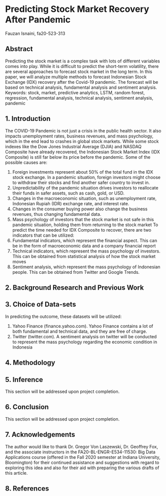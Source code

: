 # Predicting Stock Market Recovery After Pandemic
Fauzan Isnaini, fa20-523-313
## Abstract
Predicting the stock market is a complex task with lots of different variables comes into play. While it is difficult to predict the short-term volatility, there are several approaches to forecast stock market in the long term.  In this paper, we will analyze multiple methods to forecast Indonesian Stock Exchange (IDX) recovery after the Covid-19 pandemic. The forecast will be based on technical analysis, fundamental analysis and sentiment analysis.
Keywords: stock, market, predictive analytics, LSTM, random forest, regression, fundamental analysis, technical analysis, sentiment analysis, pandemic
## 1. Introduction
The COVID-19 Pandemic is not just a crisis in the public health sector. It also impacts unemployment rates, business revenues, and mass psychology, which in the end lead to crashes in global stock markets. While some stock indexes like the Dow Jones Industrial Average (DJIA) and NASDAQ Composite have already recovered, the Indonesian Stock Market Index (IDX Composite) is still far below its price before the pandemic.
Some of the possible causes are: 
1.	Foreign investments represent about 50% of the total fund in the IDX stock exchange. In a pandemic situation, foreign investors might choose to withdraw their stocks and find another safer country to invest in.
2.	Unpredictability of the pandemic situation drives investors to reallocate their funds in safer assets, such as cash, gold, or USD.
3.	Changes in the macroeconomic situation, such as unemployment rate, Indonesian Rupiah (IDR) exchange rate, and interest rate. 
4.	Changes in the consumer buying power also change the business revenues, thus changing fundamental data.
5.	Mass psychology of investors that the stock market is not safe in this pandemic situation, holding them from returning to the stock market
To predict the time needed for IDX Composite to recover, there are two indicators that can be utilized:
1.	Fundamental indicators, which represent the financial aspect. This can be in the form of macroeconomic data and a company financial report 
2.	Technical indicators, which represent the mass psychology of investors. This can be obtained from statistical analysis of how the stock market moves
3.	Sentiment analysis, which represent the mass psychology of Indonesian people. This can be obtained from Twitter and Google Trends.
## 2. Background Research and Previous Work

## 3. Choice of Data-sets
In predicting the outcome, these datasets will be utilized:
1.	Yahoo Finance (finance.yahoo.com). Yahoo Finance contains a lot of both fundamental and technical data, and they are free of charge.
2.	Twitter (twitter.com). A sentiment analysis on twitter will be conducted to represent the mass psychology regarding the economic condition in Indonesia
## 4. Methodology

## 5. Inference
This section will be addressed upon project completion.
## 6. Conclusion
This section will be addressed upon project completion.
## 7. Acknowledgements
The author would like to thank Dr. Gregor Von Laszewski, Dr. Geoffrey Fox, and the associate instructors in the FA20-BL-ENGR-E534-11530: Big Data Applications course (offered in the Fall 2020 semester at Indiana University, Bloomington) for their continued assistance and suggestions with regard to exploring this idea and also for their aid with preparing the various drafts of this article.
## 8. References
[^1]: A. Singh, “Stock Price Prediction Using Machine Learning: Deep Learning,” Analytics Vidhya, 18-Oct-2020. [Online]. Available: https://www.analyticsvidhya.com/blog/2018/10/predicting-stock-price-machine-learningnd-deep-learning-techniques-python/. [Accessed: 20-Oct-2020]. 
[^2]: C. Stoean, W. Paja, R. Stoean, and A. Sandita, “Deep architectures for long-term stock price prediction with a heuristic-based strategy for trading simulations,” Plos One, vol. 14, no. 10, 2019. 
[^3] N. Chauhan, “Stock Market Forecasting Using Time Series Analysis,” KDnuggets, 2020. [Online]. Available: https://www.kdnuggets.com/2020/01/stock-market-forecasting-time-series-analysis.html. [Accessed: 20-Oct-2020]. 
[^4]: N. Milosevic, “Equity forecast: Predicting long term stock price movement using machine learning,” 2018. 
[^5]: S. Khedkar, “Stock Market Prediction Using Deep Learning and Python,” Medium, 27-Sep-2019. [Online]. Available: https://medium.com/analytics-vidhya/stock-market-prediction-using-python-article-4-the-next-recession-923185a2736f. [Accessed: 20-Oct-2020]. 
